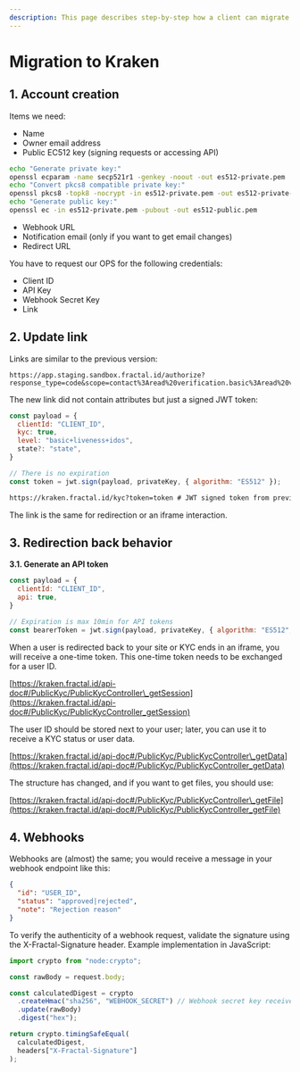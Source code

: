 ```yaml
---
description: This page describes step-by-step how a client can migrate co to a new version.
---
```


# Migration to Kraken

## 1. Account creation

Items we need:

* Name
* Owner email address
* Public EC512 key (signing requests or accessing API)

```bash
echo "Generate private key:"
openssl ecparam -name secp521r1 -genkey -noout -out es512-private.pem
echo "Convert pkcs8 compatible private key:"
openssl pkcs8 -topk8 -nocrypt -in es512-private.pem -out es512-private-key-pkcs8.pem
echo "Generate public key:"
openssl ec -in es512-private.pem -pubout -out es512-public.pem
```

* Webhook URL
* Notification email (only if you want to get email changes)
* Redirect URL

You have to request our OPS for the following credentials:

* Client ID
* API Key
* Webhook Secret Key
* Link

## 2. Update link

Links are similar to the previous version:

```
https://app.staging.sandbox.fractal.id/authorize?response_type=code&scope=contact%3Aread%20verification.basic%3Aread%20verification.basic.details%3Aread%20verification.liveness%3Aread%20verification.liveness.details%3Aread&client_id=dc3aa1910acbb7ff4d22c07e43a6926adc3a81305a9355a304410048c9a91afd&redirect_uri=https%3A%2F%2Fdemo.staging.sandbox.fractal.id%2Fapi%2Fcallback
```

The new link did not contain attributes but just a signed JWT token:

```javascript
const payload = {
  clientId: "CLIENT_ID",
  kyc: true,
  level: "basic+liveness+idos",
  state?: "state",
}

// There is no expiration
const token = jwt.sign(payload, privateKey, { algorithm: "ES512" });
```

```html
https://kraken.fractal.id/kyc?token=token # JWT signed token from previous step
```

The link is the same for redirection or an iframe interaction.

## 3. Redirection back behavior

**3.1. Generate an API token**

```javascript
const payload = {
  clientId: "CLIENT_ID",
  api: true,
}

// Expiration is max 10min for API tokens
const bearerToken = jwt.sign(payload, privateKey, { algorithm: "ES512", expiresIn: "600s" });
```

When a user is redirected back to your site or KYC ends in an iframe, you will receive a one-time token. This one-time token needs to be exchanged for a user ID.&#x20;

[https://kraken.fractal.id/api-doc#/PublicKyc/PublicKycController\_getSession](https://kraken.fractal.id/api-doc#/PublicKyc/PublicKycController_getSession)

The user ID should be stored next to your user; later, you can use it to receive a KYC status or user data.

[https://kraken.fractal.id/api-doc#/PublicKyc/PublicKycController\_getData](https://kraken.fractal.id/api-doc#/PublicKyc/PublicKycController_getData)

The structure has changed, and if you want to get files, you should use:

[https://kraken.fractal.id/api-doc#/PublicKyc/PublicKycController\_getFile](https://kraken.fractal.id/api-doc#/PublicKyc/PublicKycController_getFile)

## 4. Webhooks

Webhooks are (almost) the same; you would receive a message in your webhook endpoint like this:

```json
{
  "id": "USER_ID",
  "status": "approved|rejected",
  "note": "Rejection reason"
}
```

To verify the authenticity of a webhook request, validate the signature using the X-Fractal-Signature header. Example implementation in JavaScript:

```javascript
import crypto from "node:crypto";

const rawBody = request.body;

const calculatedDigest = crypto
  .createHmac("sha256", "WEBHOOK_SECRET") // Webhook secret key received during client account setup
  .update(rawBody)
  .digest("hex");

return crypto.timingSafeEqual(
  calculatedDigest,
  headers["X-Fractal-Signature"]
);
```
